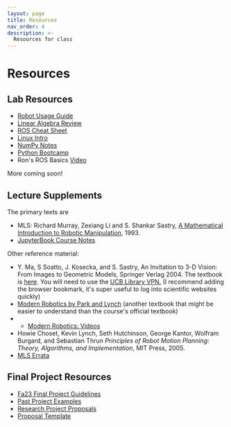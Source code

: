 ```yaml
---
layout: page
title: Resources
nav_order: 4
description: >-
  Resources for class
---
```


# Resources

## Lab Resources

- [Robot Usage Guide](https://ucb-ee106.github.io/eecs106a-fa23site/assets/labs/robot_usage_guide_fa23.pdf)
- [Linear Algebra Review](assets/resources/math_review.pdf)
- [ROS Cheat Sheet](assets/resources/ROS_cheat_sheet.pdf)
- [Linux Intro](assets/resources/linux_intro.pdf)
- [NumPy Notes](assets/resources/numpy_notes.pdf)
- [Python Bootcamp](assets/resources/Python_Bootcamp.zip)
- Ron's ROS Basics [Video](https://www.youtube.com/watch?v=qFVtJcGoJvw)

More coming soon!

## Lecture Supplements

The primary texts are

- MLS: Richard Murray, Zexiang Li and S. Shankar Sastry, <a href="https://ucb-ee106.github.io/eecs106a-fa23site/assets/MLS.pdf">A Mathematical Introduction to Robotic Manipulation</a>, 1993.
- [JupyterBook Course Notes](https://ucb-ee106.github.io/ee106a_jupyterbook/intro.html)

Other reference material:

- Y. Ma, S Soatto, J. Kosecka, and S. Sastry, An Invitation to 3-D Vision: From Images to Geometric Models, Springer Verlag 2004. The textbook is <a href="https://link.springer.com/book/10.1007/978-0-387-21779-6">here</a>. You will need to use the <a href="https://www.lib.berkeley.edu/help/connect-off-campus">UCB Library VPN.</a> (I recommend adding the browser bookmark, it's super useful to log into scientific websites quickly)
- [Modern Robotics by Park and Lynch](http://hades.mech.northwestern.edu/images/7/7f/MR.pdf) (another textbook that might be easier to understand than the course's official textbook)
- - [Modern Robotics: Videos](https://www.youtube.com/watch?v=jVu-Hijns70&list=PLggLP4f-rq02vX0OQQ5vrCxbJrzamYDfx)
- Howie Choset, Kevin Lynch, Seth Hutchinson, George Kantor, Wolfram Burgard, and Sebastian Thrun _Principles of Robot Motion Planning: Theory, Algorithms, and Implementation_, MIT Press, 2005.
- [MLS Errata](https://www.cds.caltech.edu/~murray/books/MLS/index.html)

## Final Project Resources

- [Fa23 Final Project Guidelines](https://ucb-ee106.github.io/eecs106a-fa23site/assets/final_proj/final_proj_guidelines.pdf)
- [Past Project Examples](https://docs.google.com/document/d/1byeN-26PVVayVngnmpB2IWwWQ5rSnjHIGyKfs0VR4jo/edit)
- [Research Project Proposals](https://docs.google.com/document/d/1NY2vftrFMETrQRZ-KatKnXOBVqu3SyLX90W51wrU-Tc/edit#heading=h.2f7k43kxtttj)
- [Proposal Template](https://www.overleaf.com/read/dncxvvqfvfnk)
